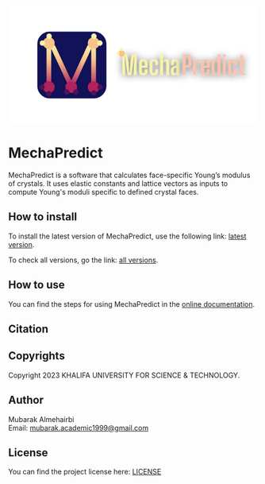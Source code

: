 ![MechaPredict logo](/assets/logo.png)

# MechaPredict
MechaPredict is a software that calculates face-specific Young’s modulus of crystals.
It uses elastic constants and lattice vectors as inputs to compute Young's moduli
specific to defined crystal faces.

## How to install
To install the latest version of MechaPredict, use the following link:
[latest version](/releases/latest).

To check all versions, go the link: 
[all versions](/releases).

## How to use
You can find the steps for using MechaPredict in the
[online documentation](/wiki).

## Citation


## Copyrights
Copyright 2023 KHALIFA UNIVERSITY FOR SCIENCE & TECHNOLOGY.

## Author
Mubarak Almehairbi<br/>
Email: mubarak.academic1999@gmail.com

## License
You can find the project license here: [LICENSE](/main/tree/LICENSE)
